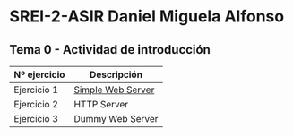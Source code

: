 # SREI-2-ASIR Daniel Miguela Alfonso

## Tema 0 - Actividad de introducción
|Nº ejercicio|Descripción     |
|------------|----------------|
|Ejercicio 1|[Simple Web Server](Tema0/Tema0)|
|Ejercicio 2|HTTP Server      |
|Ejercicio 3|Dummy Web Server |
